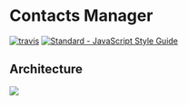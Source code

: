 # Contacts Manager

<p align="left">
  <a href="https://travis-ci.org/andrei-hameza/contacts-manager"><img src="https://img.shields.io/travis/feross/standard/master.svg" alt="travis"></a>
  <a href="https://standardjs.com"><img src="https://img.shields.io/badge/code_style-standard-brightgreen.svg" alt="Standard - JavaScript Style Guide"></a>
</p>


## Architecture

![](https://lh5.googleusercontent.com/NsXFxKvW9MxdV3l3r3ablsdo_WK_b_FR7e0vCTuUKk1lSuVnzmDrRe_xQW4DE4lwPsFygXVHRSbqp3c=w1845-h897-rw)
